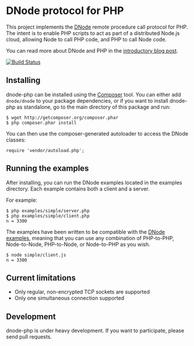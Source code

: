 DNode protocol for PHP
======================

This project implements the [DNode](http://substack.net/posts/85e1bd/DNode-Asynchronous-Remote-Method-Invocation-for-Node-js-and-the-Browser) remote procedure call protocol for PHP. The intent is to enable PHP scripts to act as part of a distributed Node.js cloud, allowing Node to call PHP code, and PHP to call Node code.

You can read more about DNode and PHP in the [introductory blog post](http://bergie.iki.fi/blog/dnode-make_php_and_node-js_talk_to_each_other/).

[![Build Status](https://secure.travis-ci.org/bergie/dnode-php.png?branch=master)](http://travis-ci.org/bergie/dnode-php)

## Installing

dnode-php can be installed using the [Composer](http://packagist.org/) tool. You can either add `dnode/dnode` to your package dependencies, or if you want to install dnode-php as standalone, go to the main directory of this package and run:

    $ wget http://getcomposer.org/composer.phar
    $ php composer.phar install

You can then use the composer-generated autoloader to access the DNode classes:

    require 'vendor/autoload.php';

## Running the examples

After installing, you can run the DNode examples located in the examples directory. Each example contains both a client and a server.

For example:

    $ php examples/simple/server.php
    $ php examples/simple/client.php
    n = 3300

The examples have been written to be compatible with the [DNode examples](https://github.com/substack/dnode/tree/master/example), meaning that you can use any combination of PHP-to-PHP, Node-to-Node, PHP-to-Node, or Node-to-PHP as you wish.

    $ node simple/client.js
    n = 3300

## Current limitations

* Only regular, non-encrypted TCP sockets are supported
* Only one simultaneous connection supported

## Development

dnode-php is under heavy development. If you want to participate, please send pull requests.
